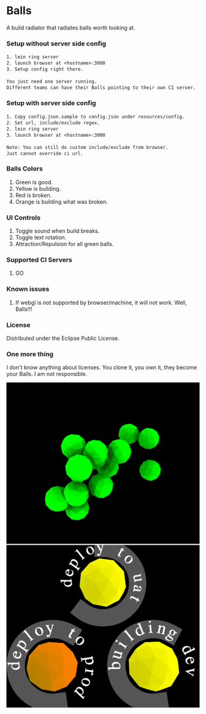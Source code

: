 # Balls

A build radiator that radiates balls worth looking at.

### Setup without server side config

	1. lein ring server
	2. launch browser at <hostname>:3000
	3. Setup config right there.

	You just need one server running.
	Different teams can have their Balls pointing to their own CI server.

### Setup with server side config

	1. Copy config.json.sample to config.json under resources/config.
	2. Set url, include/exclude regex.
	2. lein ring server
	3. launch browser at <hostname>:3000

	Note: You can still do custom include/exclude from browser.
	Just cannot override ci url.

### Balls Colors

1. Green is good.
2. Yellow is building.
3. Red is broken.
4. Orange is building what was broken.

### UI Controls

1. Toggle sound when build breaks.
2. Toggle text rotation.
3. Attraction/Repulsion for all green balls.

### Supported CI Servers

1. GO

### Known issues

1. If webgl is not supported by browser/machine, it will not work. Well, Balls!!!

### License

Distributed under the Eclipse Public License.

### One more thing

I don't know anything about licenses.
You clone it, you own it, they become your Balls.
I am not responsible.

![Green balls](docs/all-green-balls.png)
![Building balls](docs/balls-building.png)
